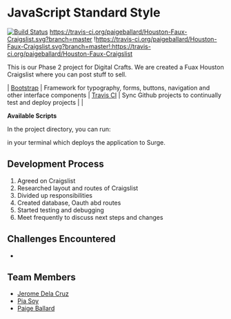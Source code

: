 # JavaScript Standard Style
[![Build Status](https://travis-ci.org/paigeballard/Houston-Faux-Craigslist.svg?branch=master)](https://travis-ci.org/paigeballard/Houston-Faux-Craigslist)
https://travis-ci.org/paigeballard/Houston-Faux-Craigslist.svg?branch=master
!https://travis-ci.org/paigeballard/Houston-Faux-Craigslist.svg?branch=master!:https://travis-ci.org/paigeballard/Houston-Faux-Craigslist


This is our Phase 2 project for Digital Crafts. We are created a Fuax Houston Craigslist where you can post stuff to sell. 


| [Bootstrap](https://getbootstrap.com/) | Framework for typography, forms, buttons, navigation and other interface components | [Travis CI](https://travis-ci.org/) | Sync Github projects to continually test and deploy projects |
| 

**Available Scripts**

In the project directory, you can run:

in your terminal which deploys the application to Surge. 

## Development Process

1. Agreed on Craigslist 
2. Researched layout and routes of Craigslist
3. Divided up responsibilities 
4. Created database, Oauth abd routes
5. Started testing and debugging 
6. Meet frequently to discuss next steps and changes

## Challenges Encountered


- 
## Team Members

- [Jerome Dela Cruz](https://github.com/jjdelacruz1)
- [Pia Soy](https://github.com/piasoy)
- [Paige Ballard](https://github.com/paigeballard)
